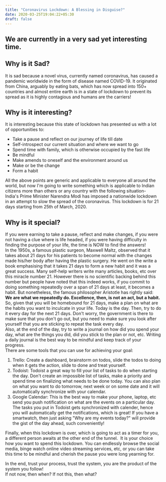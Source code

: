 ```yaml
---
title: "Coronavirus Lockdown: A Blessing in Disguise?"
date: 2020-03-25T19:04:22+05:30
draft: false
---
```


## We are currently in a very sad yet interesting time.  
## Why is it Sad? 
It is sad because a novel virus, currently named coronavirus, has caused a pandemic worldwide in the form of disease named COVID-19. It originated from China, arguably by eating bats, which has now spread into 150+ countries and almost entire earth is in a state of lockdown to prevent its spread as it is highly contagious and humans are the carriers!   
## Why is it interesting?
It is interesting because this state of lockdown has presented us with a lot of opportunities to:  
*  Take a pause and reflect on our journey of life till date  
*  Self-introspect our current situation and where we want to go  
*  Spend time with family, which is otherwise occupied by the fast life  
*  Be mindful  
*  Make amends to oneself and the environment around us  
*  Make or be the change  
*  Form a habit    

All the above points are generic and applicable to everyone all around the world, but now I'm going to write something which is applicable to Indian citizens more than others or any country with the following situation-  
India's Prime Minister Narendra Modi has imposed a nationwide lockdown in an attempt to slow the spread of the coronavirus. This lockdown is for 21 days starting from 25th of March, 2020.  
## Why is it special?  
If you were earning to take a pause, reflect and make changes, if you were not having a clue where is life headed, if you were having difficulty in finding the purpose of your life, the time is NOW to find the answers!   
In the 1950s, a famous plastic surgeon, Maxwell Maltz, observed that it takes about 21 days for his patients to become normal with the changes made his/her body after having the plastic surgery. He went on the write a book emphasising that it takes 21 days to form a new habit and it was a great success. Many self-help writers write many articles, books, etc over this miracle number 21. However there is no scientific backing behind this number but people have noted that this indeed works, if you commit to doing something repeatedly over a span of 21 days at least, it becomes a habit. But nonetheless, the famous philosopher Aristotle has rightly said:  
**We are what we repeatedly do. Excellence, then, is not an act, but a habit.**   
So, given that you will be homebound for 21 days, make a plan on what are the habits you want to inculcate in your life. Today is the day. Then, try to do it every day for the next 21 days. Don't worry, the government is there to make sure that you don't go out, but you need to make sure you look after yourself that you are sticking to repeat the task every day.  
Also, at the end of the day, try to write a journal on how did you spend your day, what are the things you did, did you stick to the plan or not, etc. Writing a daily journal is the best way to be mindful and keep track of your progress.   
There are some tools that you can use for achieving your goal:  
1. Trello: Create a dashboard, brainstorm on todos, slide the todos to doing when it gets the action, slide to done and treat yourself.   
2. Todoist: Todoist a great way to fill your list of tasks to do when starting the day. Don't create an impossible list of tasks, make a priority and spend time on finalizing what needs to be done today. You can also plan on what you want to do tomorrow, next week or on some date and it will automatically synchronize with your calendar.  
3. Google Calendar: This is the best way to make your phone, laptop, etc send you push notification on what are the events on a particular day. The tasks you put in Todoist gets synchronized with calender, hence you will automatically get the notifications, which is great! If you have a smartwatch, then just asking "Why are my events today?" will provide the gist of the day ahead, such conveniently!   

Finally, when this lockdown is over, which is going to act as a timer for you, a different person awaits at the other end of the tunnel. 
It is your choice how you want to spend this lockdown. You can endlessly browse the social media, binge watch online video streaming services, etc, or you can take this time to be mindful and cherish the pause you were long yearning for.   

In the end, trust your process, trust the system, you are the product of the system you follow!  
If not now, then when? If not this, then what?  